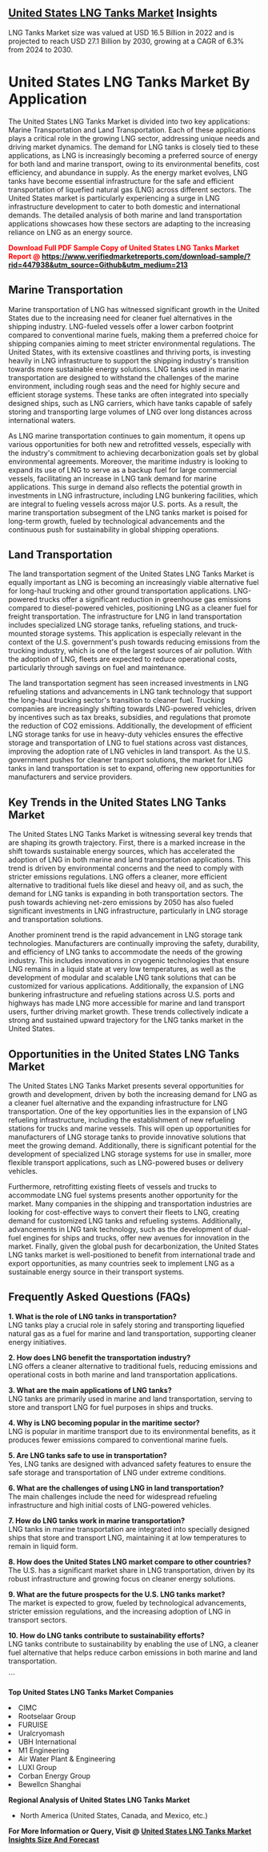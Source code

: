 <h2><a href="https://www.verifiedmarketreports.com/download-sample/?rid=447938&amp;utm_source=Github&amp;utm_medium=213" target="_blank">United States LNG Tanks Market</a> Insights</h2><p>LNG Tanks Market size was valued at USD 16.5 Billion in 2022 and is projected to reach USD 27.1 Billion by 2030, growing at a CAGR of 6.3% from 2024 to 2030.</p><p><h1>United States LNG Tanks Market By Application</h1><p>The United States LNG Tanks Market is divided into two key applications: Marine Transportation and Land Transportation. Each of these applications plays a critical role in the growing LNG sector, addressing unique needs and driving market dynamics. The demand for LNG tanks is closely tied to these applications, as LNG is increasingly becoming a preferred source of energy for both land and marine transport, owing to its environmental benefits, cost efficiency, and abundance in supply. As the energy market evolves, LNG tanks have become essential infrastructure for the safe and efficient transportation of liquefied natural gas (LNG) across different sectors. The United States market is particularly experiencing a surge in LNG infrastructure development to cater to both domestic and international demands. The detailed analysis of both marine and land transportation applications showcases how these sectors are adapting to the increasing reliance on LNG as an energy source.</p><p><strong><p><span class=""><span style="color: #ff0000;"><strong>Download Full PDF Sample Copy of United States LNG Tanks Market Report</strong> @ </span><a href="https://www.verifiedmarketreports.com/download-sample/?rid=447938&amp;utm_source=Github&amp;utm_medium=213" target="_blank">https://www.verifiedmarketreports.com/download-sample/?rid=447938&amp;utm_source=Github&amp;utm_medium=213</a></span></p></strong></p><h2>Marine Transportation</h2><p>Marine transportation of LNG has witnessed significant growth in the United States due to the increasing need for cleaner fuel alternatives in the shipping industry. LNG-fueled vessels offer a lower carbon footprint compared to conventional marine fuels, making them a preferred choice for shipping companies aiming to meet stricter environmental regulations. The United States, with its extensive coastlines and thriving ports, is investing heavily in LNG infrastructure to support the shipping industry's transition towards more sustainable energy solutions. LNG tanks used in marine transportation are designed to withstand the challenges of the marine environment, including rough seas and the need for highly secure and efficient storage systems. These tanks are often integrated into specially designed ships, such as LNG carriers, which have tanks capable of safely storing and transporting large volumes of LNG over long distances across international waters.</p><p>As LNG marine transportation continues to gain momentum, it opens up various opportunities for both new and retrofitted vessels, especially with the industry's commitment to achieving decarbonization goals set by global environmental agreements. Moreover, the maritime industry is looking to expand its use of LNG to serve as a backup fuel for large commercial vessels, facilitating an increase in LNG tank demand for marine applications. This surge in demand also reflects the potential growth in investments in LNG infrastructure, including LNG bunkering facilities, which are integral to fueling vessels across major U.S. ports. As a result, the marine transportation subsegment of the LNG tanks market is poised for long-term growth, fueled by technological advancements and the continuous push for sustainability in global shipping operations.</p><h2>Land Transportation</h2><p>The land transportation segment of the United States LNG Tanks Market is equally important as LNG is becoming an increasingly viable alternative fuel for long-haul trucking and other ground transportation applications. LNG-powered trucks offer a significant reduction in greenhouse gas emissions compared to diesel-powered vehicles, positioning LNG as a cleaner fuel for freight transportation. The infrastructure for LNG in land transportation includes specialized LNG storage tanks, refueling stations, and truck-mounted storage systems. This application is especially relevant in the context of the U.S. government's push towards reducing emissions from the trucking industry, which is one of the largest sources of air pollution. With the adoption of LNG, fleets are expected to reduce operational costs, particularly through savings on fuel and maintenance.</p><p>The land transportation segment has seen increased investments in LNG refueling stations and advancements in LNG tank technology that support the long-haul trucking sector's transition to cleaner fuel. Trucking companies are increasingly shifting towards LNG-powered vehicles, driven by incentives such as tax breaks, subsidies, and regulations that promote the reduction of CO2 emissions. Additionally, the development of efficient LNG storage tanks for use in heavy-duty vehicles ensures the effective storage and transportation of LNG to fuel stations across vast distances, improving the adoption rate of LNG vehicles in land transport. As the U.S. government pushes for cleaner transport solutions, the market for LNG tanks in land transportation is set to expand, offering new opportunities for manufacturers and service providers.</p><h2>Key Trends in the United States LNG Tanks Market</h2><p>The United States LNG Tanks Market is witnessing several key trends that are shaping its growth trajectory. First, there is a marked increase in the shift towards sustainable energy sources, which has accelerated the adoption of LNG in both marine and land transportation applications. This trend is driven by environmental concerns and the need to comply with stricter emissions regulations. LNG offers a cleaner, more efficient alternative to traditional fuels like diesel and heavy oil, and as such, the demand for LNG tanks is expanding in both transportation sectors. The push towards achieving net-zero emissions by 2050 has also fueled significant investments in LNG infrastructure, particularly in LNG storage and transportation solutions.</p><p>Another prominent trend is the rapid advancement in LNG storage tank technologies. Manufacturers are continually improving the safety, durability, and efficiency of LNG tanks to accommodate the needs of the growing industry. This includes innovations in cryogenic technologies that ensure LNG remains in a liquid state at very low temperatures, as well as the development of modular and scalable LNG tank solutions that can be customized for various applications. Additionally, the expansion of LNG bunkering infrastructure and refueling stations across U.S. ports and highways has made LNG more accessible for marine and land transport users, further driving market growth. These trends collectively indicate a strong and sustained upward trajectory for the LNG tanks market in the United States.</p><h2>Opportunities in the United States LNG Tanks Market</h2><p>The United States LNG Tanks Market presents several opportunities for growth and development, driven by both the increasing demand for LNG as a cleaner fuel alternative and the expanding infrastructure for LNG transportation. One of the key opportunities lies in the expansion of LNG refueling infrastructure, including the establishment of new refueling stations for trucks and marine vessels. This will open up opportunities for manufacturers of LNG storage tanks to provide innovative solutions that meet the growing demand. Additionally, there is significant potential for the development of specialized LNG storage systems for use in smaller, more flexible transport applications, such as LNG-powered buses or delivery vehicles.</p><p>Furthermore, retrofitting existing fleets of vessels and trucks to accommodate LNG fuel systems presents another opportunity for the market. Many companies in the shipping and transportation industries are looking for cost-effective ways to convert their fleets to LNG, creating demand for customized LNG tanks and refueling systems. Additionally, advancements in LNG tank technology, such as the development of dual-fuel engines for ships and trucks, offer new avenues for innovation in the market. Finally, given the global push for decarbonization, the United States LNG tanks market is well-positioned to benefit from international trade and export opportunities, as many countries seek to implement LNG as a sustainable energy source in their transport systems.</p><h2>Frequently Asked Questions (FAQs)</h2><p><strong>1. What is the role of LNG tanks in transportation?</strong><br>LNG tanks play a crucial role in safely storing and transporting liquefied natural gas as a fuel for marine and land transportation, supporting cleaner energy initiatives.</p><p><strong>2. How does LNG benefit the transportation industry?</strong><br>LNG offers a cleaner alternative to traditional fuels, reducing emissions and operational costs in both marine and land transportation applications.</p><p><strong>3. What are the main applications of LNG tanks?</strong><br>LNG tanks are primarily used in marine and land transportation, serving to store and transport LNG for fuel purposes in ships and trucks.</p><p><strong>4. Why is LNG becoming popular in the maritime sector?</strong><br>LNG is popular in maritime transport due to its environmental benefits, as it produces fewer emissions compared to conventional marine fuels.</p><p><strong>5. Are LNG tanks safe to use in transportation?</strong><br>Yes, LNG tanks are designed with advanced safety features to ensure the safe storage and transportation of LNG under extreme conditions.</p><p><strong>6. What are the challenges of using LNG in land transportation?</strong><br>The main challenges include the need for widespread refueling infrastructure and high initial costs of LNG-powered vehicles.</p><p><strong>7. How do LNG tanks work in marine transportation?</strong><br>LNG tanks in marine transportation are integrated into specially designed ships that store and transport LNG, maintaining it at low temperatures to remain in liquid form.</p><p><strong>8. How does the United States LNG market compare to other countries?</strong><br>The U.S. has a significant market share in LNG transportation, driven by its robust infrastructure and growing focus on cleaner energy solutions.</p><p><strong>9. What are the future prospects for the U.S. LNG tanks market?</strong><br>The market is expected to grow, fueled by technological advancements, stricter emission regulations, and the increasing adoption of LNG in transport sectors.</p><p><strong>10. How do LNG tanks contribute to sustainability efforts?</strong><br>LNG tanks contribute to sustainability by enabling the use of LNG, a cleaner fuel alternative that helps reduce carbon emissions in both marine and land transportation.</p>```</p><p><strong>Top United States LNG Tanks Market Companies</strong></p><div data-test-id=""><p><li>CIMC</li><li> Rootselaar Group</li><li> FURUISE</li><li> Uralcryomash</li><li> UBH International</li><li> M1 Engineering</li><li> Air Water Plant & Engineering</li><li> LUXI Group</li><li> Corban Energy Group</li><li> Bewellcn Shanghai</li></p><div><strong>Regional Analysis of&nbsp;United States LNG Tanks Market</strong></div><ul><li dir="ltr"><p dir="ltr">North America&nbsp;(United States, Canada, and Mexico, etc.)</p></li></ul><p><strong>For More Information or Query, Visit @&nbsp;</strong><strong><a href="https://www.verifiedmarketreports.com/product/lng-tanks-market/?utm_source=Github&amp;utm_medium=213" target="_blank">United States LNG Tanks Market Insights Size And Forecast</a></strong></p></div>
